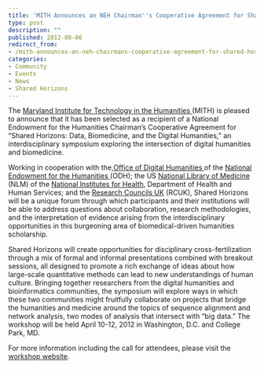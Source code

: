 ```yaml
---
title: 'MITH Announces an NEH Chairman''s Cooperative Agreement for Shared Horizons'
type: post
description: ""
published: 2012-08-06
redirect_from: 
- /mith-announces-an-neh-chairmans-cooperative-agreement-for-shared-horizons/
categories:
- Community
- Events
- News
- Shared Horizons
---
```

The [Maryland Institute for Technology in the Humanities ](http://www.mith.umd.edu)(MITH) is pleased to announce that it has been selected as a recipient of a National Endowment for the Humanities Chairman’s Cooperative Agreement for “Shared Horizons: Data, Biomedicine, and the Digital Humanities,” an interdisciplinary symposium exploring the intersection of digital humanities and biomedicine.

Working in cooperation with the[ Office of Digital Humanities ](http://www.neh.gov/odh/)of the [National Endowment for the Humanities ](http://www.neh.gov)(ODH); the US [National Library of Medicine](http://www.nlm.nih.gov/) (NLM) of the [National Institutes for Health](http://www.nih.gov), Department of Health and Human Services; and the [Research Councils UK](http://www.rcuk.ac.uk) (RCUK), Shared Horizons will be a unique forum through which participants and their institutions will be able to address questions about collaboration, research methodologies, and the interpretation of evidence arising from the interdisciplinary opportunities in this burgeoning area of biomedical-driven humanities scholarship.

Shared Horizons will create opportunities for disciplinary cross-fertilization through a mix of formal and informal presentations combined with breakout sessions, all designed to promote a rich exchange of ideas about how large-scale quantitative methods can lead to new understandings of human culture. Bringing together researchers from the digital humanities and bioinformatics communities, the symposium will explore ways in which these two communities might fruitfully collaborate on projects that bridge the humanities and medicine around the topics of sequence alignment and network analysis, two modes of analysis that intersect with “big data.” The workshop will be held April 10-12, 2012 in Washington, D.C. and College Park, MD.

For more information including the call for attendees, please visit the [workshop website](http://www.mith.umd.edu/sharedhorizons/).
